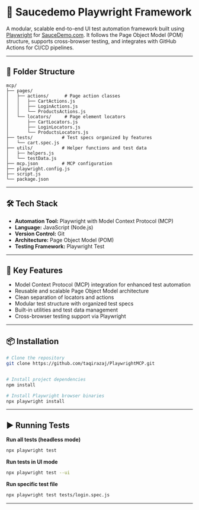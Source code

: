 # 🧪 Saucedemo Playwright Framework

A modular, scalable end-to-end UI test automation framework built using [Playwright](https://playwright.dev/) for [SauceDemo.com](https://www.saucedemo.com/). It follows the Page Object Model (POM) structure, supports cross-browser testing, and integrates with GitHub Actions for CI/CD pipelines.

---

## 📁 Folder Structure

```
mcp/
├── pages/
│   ├── actions/      # Page action classes
│   │   ├── CartActions.js
│   │   ├── LoginActions.js
│   │   └── ProductsActions.js
│   └── locators/     # Page element locators
│       ├── CartLocators.js
│       ├── LoginLocators.js
│       └── ProductsLocators.js
├── tests/           # Test specs organized by features
│   └── cart.spec.js
├── utils/           # Helper functions and test data
│   ├── helpers.js
│   └── testData.js
├── mcp.json         # MCP configuration
├── playwright.config.js
├── script.js
└── package.json
```

---

## 🛠️ Tech Stack

- **Automation Tool:** Playwright with Model Context Protocol (MCP)
- **Language:** JavaScript (Node.js)
- **Version Control:** Git
- **Architecture:** Page Object Model (POM)
- **Testing Framework:** Playwright Test

---

## 🚀 Key Features

- Model Context Protocol (MCP) integration for enhanced test automation
- Reusable and scalable Page Object Model architecture
- Clean separation of locators and actions
- Modular test structure with organized test specs
- Built-in utilities and test data management
- Cross-browser testing support via Playwright

---

## 📦 Installation

```bash
# Clone the repository
git clone https://github.com/taqirazaj/PlaywrightMCP.git


# Install project dependencies
npm install

# Install Playwright browser binaries
npx playwright install
```

---

## ▶️ Running Tests

**Run all tests (headless mode)**

```bash
npx playwright test
```

**Run tests in UI mode**

```bash
npx playwright test --ui
```

**Run specific test file**

```bash
npx playwright test tests/login.spec.js
```

---
